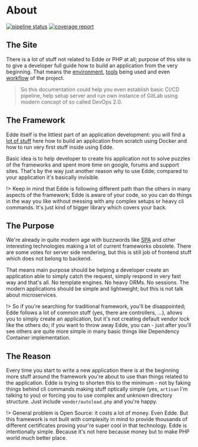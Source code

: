 # About

[![pipeline status](https://git.x32.cz/edde-framework/edde/badges/master/pipeline.svg)](https://git.x32.cz/edde/edde/commits/master)
[![coverage report](https://git.x32.cz/edde-framework/edde/badges/master/coverage.svg)](https://git.x32.cz/edde/edde/commits/master)

## The Site

There is a lot of stuff not related to Edde or PHP at all; purpose of this site is to give a developer full guide how to build
an application from the very beginning. That means the [environment](/devops/server/index), [tools](/devops/index) being used
and even [workflow](/examples/workflow/index) of the project.

> So this documentation could help you even establish basic CI/CD pipeline, help setup server and run own instance of GitLab using
> modern concept of so called DevOps 2.0.

## The Framework

Edde itself is the littlest part of an application development: you will find a [lot of stuff](/getting-started/index) here how
to build an application from scratch using Docker and how to run very first stuff inside using Edde.

Basic idea is to help developer to create his application not to solve puzzles of the frameworks and spent more time on google,
forums and support sites. That's by the way just another reason why to use Edde; compared to your application it's basically
invisible.

!> Keep in mind that Edde is following different path than the others in many aspects of the framework; Edde is aware of your
code, so you can do things in the way you like without messing with any complex setups or heavy cli commands. It's just kind of
bigger library which covers your back.

## The Purpose

We're already in quite modern age with buzzwords like [SPA](https://en.wikipedia.org/wiki/Single-page_application) and other 
interesting technologies making a lot of current frameworks obsolete. There are some votes for server side rendering, but this
is still job of frontend stuff which does not belong to backend.

That means main purpose should be helping a developer create an application able to simply catch the request, simply respond in
very fast way and that's all. No template engines. No heavy ORMs. No sessions. The modern applications should be simple and
lightweight; but this is not talk about microservices.

!> So if you're searching for traditional framework, you'll be disappointed; Edde follows a lot of common stuff (yes, there are
controllers, ...), allows you to simply create an application, but it's not creating default vendor lock like the others do;
if you want to throw away Edde, you can - just after you'll see others are quite more simple in many basic things like Dependency
Container implementation.

## The Reason

Every time you start to write a new application there is at the beginning more stuff around the framework you're about to use than
things related to the application. Edde is trying to shorten this to the minimum - not by faking things behind cli commands making
stuff optically simple (yes, `artisan` I'm talking to you) or forcing you to use complex and unknown directory structure.
Just include `vendor/autoload.php` and you're happy.

!> General problem is Open Source: it costs a lot of money. Even Edde. But this framework is not built with complexity in mind to
provide thousands of different certificates proving your're super cool in that technology. Edde is intentionally simple. Because
it's not here because money but to make PHP world much better place.
